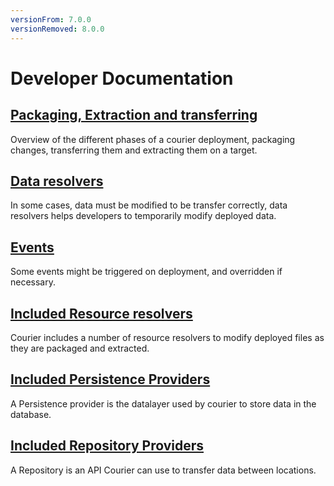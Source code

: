 ```yaml
---
versionFrom: 7.0.0
versionRemoved: 8.0.0
---
```


# Developer Documentation

## [Packaging, Extraction and transferring](PackagingAndExtraction.md)
Overview of the different phases of a courier deployment, packaging changes, transferring them and extracting them on a target.

## [Data resolvers](DataResolvers.md)
In some cases, data must be modified to be transfer correctly, data resolvers helps developers to temporarily modify deployed data.

## [Events](Events.md)
Some events might be triggered on deployment, and overridden if necessary.

## [Included Resource resolvers](ResourceResolvers.md)
Courier includes a number of resource resolvers to modify deployed files as they are packaged and extracted.

## [Included Persistence Providers](PersistenceProviders.md)
A Persistence provider is the datalayer used by courier to store data in the database.

## [Included Repository Providers](../Configuration/RepositoryProviders.md)
A Repository is an API Courier can use to transfer data between locations.
